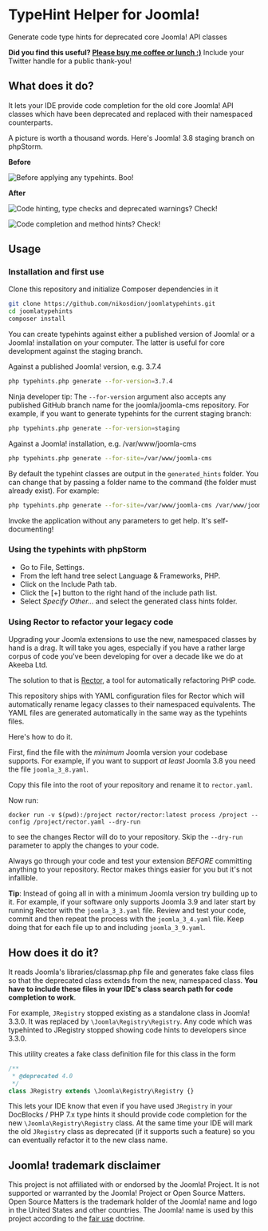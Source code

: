 # TypeHint Helper for Joomla!

Generate code type hints for deprecated core Joomla! API classes

**Did you find this useful? [Please buy me coffee or lunch :)](https://paypal.me/nicholasakeeba)** Include your Twitter handle for a public thank-you!

## What does it do?

It lets your IDE provide code completion for the old core Joomla! API classes which have been deprecated and replaced with their
namespaced counterparts.

A picture is worth a thousand words. Here's Joomla! 3.8 staging branch on phpStorm.

**Before**

![Before applying any typehints. Boo!](https://raw.githubusercontent.com/nikosdion/joomlatypehints/master/docs/before.png)

**After**

![Code hinting, type checks and deprecated warnings? Check!](https://raw.githubusercontent.com/nikosdion/joomlatypehints/master/docs/after_01.png)

![Code completion and method hints? Check!](https://raw.githubusercontent.com/nikosdion/joomlatypehints/master/docs/after_02.png)

## Usage

### Installation and first use

Clone this repository and initialize Composer dependencies in it

```bash
git clone https://github.com/nikosdion/joomlatypehints.git
cd joomlatypehints
composer install
```

You can create typehints against either a published version of Joomla! or a Joomla! installation on your computer. The latter is
useful for core development against the staging branch.

Against a published Joomla! version, e.g. 3.7.4
```bash
php typehints.php generate --for-version=3.7.4
```

Ninja developer tip: The `--for-version` argument also accepts any published GitHub branch name for the joomla/joomla-cms repository. For example, if you want to generate typehints for the current staging branch:

```bash
php typehints.php generate --for-version=staging
``` 

Against a Joomla! installation, e.g. /var/www/joomla-cms
```bash
php typehints.php generate --for-site=/var/www/joomla-cms
```

By default the typehint classes are output in the `generated_hints` folder. You can change that by passing a folder name to the
command (the folder must already exist). For example:
```bash
php typehints.php generate --for-site=/var/www/joomla-cms /var/www/joomla-cms/typehints
```

Invoke the application without any parameters to get help. It's self-documenting!

### Using the typehints with phpStorm

* Go to File, Settings.
* From the left hand tree select Language & Frameworks, PHP.
* Click on the Include Path tab.
* Click the [+] button to the right hand of the include path list.
* Select _Specify Other..._ and select the generated class hints folder.

### Using Rector to refactor your legacy code

Upgrading your Joomla extensions to use the new, namespaced classes by hand is a drag. It will take you ages, especially
if you have a rather large corpus of code you've been developing for over a decade like we do at Akeeba Ltd.

The solution to that is [Rector](https://github.com/rectorphp/rector), a tool for automatically refactoring PHP code.

This repository ships with YAML configuration files for Rector which will automatically rename legacy classes to their
namespaced equivalents. The YAML files are generated automatically in the same way as the typehints files.

Here's how to do it.

First, find the file with the _minimum_ Joomla version your codebase supports. For example, if you want to support _at
least_ Joomla 3.8 you need the file `joomla_3_8.yaml`.

Copy this file into the root of your repository and rename it to `rector.yaml`.

Now run:

`docker run -v $(pwd):/project rector/rector:latest process /project --config /project/rector.yaml --dry-run`

to see the changes Rector will do to your repository. Skip the `--dry-run` parameter to apply the changes to your code.

Always go through your code and test your extension _BEFORE_ committing anything to your repository. Rector makes things
easier for you but it's not infallible.

**Tip**: Instead of going all in with a minimum Joomla version try building up to it. For example, if your software only
supports Joomla 3.9 and later start by running Rector with the `joomla_3_3.yaml` file. Review and test your code, commit
and then repeat the process with the `joomla_3_4.yaml` file. Keep doing that for each file up to and including
`joomla_3_9.yaml`.  

## How does it do it?

It reads Joomla's libraries/classmap.php file and generates fake class files so that the deprecated class extends from the new,
namespaced class. **You have to include these files in your IDE's class search path for code completion to work**. 

For example, `JRegistry` stopped existing as a standalone class in Joomla! 3.3.0. It was replaced by `\Joomla\Registry\Registry`.
Any code which was typehinted to JRegistry stopped showing code hints to developers since 3.3.0.

This utility creates a fake class definition file for this class in the form
```php
/**
 * @deprecated 4.0
 */
class JRegistry extends \Joomla\Registry\Registry {}
``` 

This lets your IDE know that even if you have used `JRegistry` in your DocBlocks / PHP 7.x type hints it should provide code
completion for the new `\Joomla\Registry\Registry` class. At the same time your IDE will mark the old `JRegistry` class as
deprecated (if it supports such a feature) so you can eventually refactor it to the new class name.

## Joomla! trademark disclaimer

This project is not affiliated with or endorsed by the Joomla! Project. It is not supported or warranted by the Joomla! Project or Open Source Matters. Open Source Matters is the trademark holder of the Joomla! name and logo in the United States and other countries. The Joomla! name is used by this project according to the [fair use](https://en.wikipedia.org/wiki/Fair_use) doctrine.

